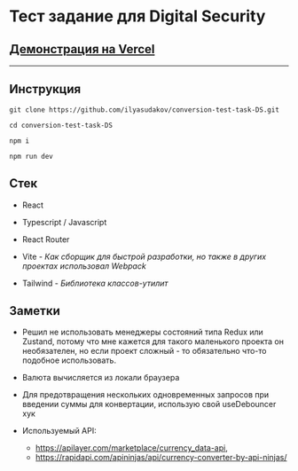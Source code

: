 # Тест задание для Digital Security

## [Демонстрация на Vercel](https://conversion-test-task-ds.vercel.app/)

---

## Инструкция

```console
git clone https://github.com/ilyasudakov/conversion-test-task-DS.git

cd conversion-test-task-DS

npm i

npm run dev
```

## Стек

- React

- Typescript / Javascript

- React Router

- Vite - _Как сборщик для быстрой разработки, но также в других проектах использовал Webpack_

- Tailwind - _Библиотека классов-утилит_

## Заметки

- Решил не использовать менеджеры состояний типа Redux или Zustand, потому что мне кажется для такого маленького проекта он необязателен, но если проект сложный - то обязательно что-то подобное использовать.

- Валюта вычисляется из локали браузера

- Для предотвращения нескольких одновременных запросов при введении суммы для конвертации, использую свой useDebouncer хук

- Используемый API:
  - https://apilayer.com/marketplace/currency_data-api,
  - https://rapidapi.com/apininjas/api/currency-converter-by-api-ninjas/
